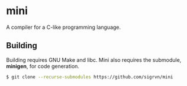 # mini

A compiler for a C-like programming language.

## Building

Building requires GNU Make and libc. Mini also requires the submodule, **minigen**, for code generation.

```bash
$ git clone --recurse-submodules https://github.com/sigrvn/mini
```

